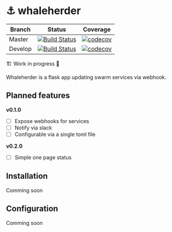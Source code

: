 # ⚓️ whaleherder

| Branch  | Status | Coverage |
| --- | --- | --- |
| Master | [![Build Status](https://travis-ci.org/etienne-napoleone/whaleherder.svg?branch=master)](https://travis-ci.org/etienne-napoleone/whaleherder) | [![codecov](https://codecov.io/gh/etienne-napoleone/whaleherder/branch/master/graph/badge.svg)](https://codecov.io/gh/etienne-napoleone/whaleherder) |
| Develop | [![Build Status](https://travis-ci.org/etienne-napoleone/whaleherder.svg?branch=develop)](https://travis-ci.org/etienne-napoleone/whaleherder) | [![codecov](https://codecov.io/gh/etienne-napoleone/whaleherder/branch/develop/graph/badge.svg)](https://codecov.io/gh/etienne-napoleone/whaleherder) |

🏗 Work in progress 🚧

Whaleherder is a flask app updating swarm services via webhook.

## Planned features

**v0.1.0**

 - [ ] Expose webhooks for services
 - [ ] Notify via slack
 - [ ] Configurable via a single toml file

**v0.2.0**

 - [ ] Simple one page status

## Installation

Comming soon

## Configuration

Comming soon
